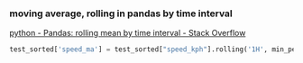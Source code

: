 ### moving average, rolling in pandas by time interval


[python - Pandas: rolling mean by time interval - Stack Overflow](https://stackoverflow.com/questions/15771472/pandas-rolling-mean-by-time-interval "python - Pandas: rolling mean by time interval - Stack Overflow")




```python
test_sorted['speed_ma'] = test_sorted["speed_kph"].rolling('1H', min_periods=1).mean()
```
